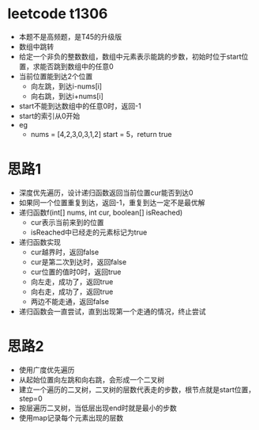 # leetcode t1306
- 本题不是高频题，是T45的升级版
- 数组中跳转
- 给定一个非负的整数数组，数组中元素表示能跳的步数，初始时位于start位置，求能否跳到数组中的任意0
- 当前位置能到达2个位置
    - 向左跳，到达i-nums[i]
    - 向右跳，到达i+nums[i]
- start不能到达数组中的任意0时，返回-1
- start的索引从0开始
- eg
    - nums = [4,2,3,0,3,1,2] start = 5，return true
    
# 思路1
- 深度优先遍历，设计递归函数返回当前位置cur能否到达0
- 如果同一个位置重复到达，返回-1，重复到达一定不是最优解
- 递归函数f(int[] nums, int cur, boolean[] isReached)
    - cur表示当前来到的位置
    - isReached中已经走的元素标记为true
- 递归函数实现
    - cur越界时，返回false
    - cur是第二次到达时，返回false
    - cur位置的值时0时，返回true
    - 向左走，成功了，返回true
    - 向右走，成功了，返回true
    - 两边不能走通，返回false
- 递归函数会一直尝试，直到出现第一个走通的情况，终止尝试

# 思路2
- 使用广度优先遍历
- 从起始位置向左跳和向右跳，会形成一个二叉树
- 建立一个遍历的二叉树，二叉树的层数代表走的步数，根节点就是start位置，step=0
- 按层遍历二叉树，当低层出现end时就是最小的步数
- 使用map记录每个元素出现的层数